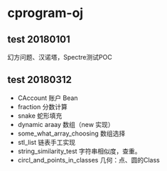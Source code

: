 

# cprogram-oj
## test 20180101
幻方问题、汉诺塔，Spectre测试POC

## test 20180312

- CAccount 账户 Bean
- fraction 分数计算
- snake 蛇形填充
- dynamic araay 数组（new 实现）
- some_what_array_choosing 数组选择
- stl_list 链表手工实现
- string_similarity_test 字符串相似度，查重。
- circl_and_points_in_classes  几何：点、圆的Class
